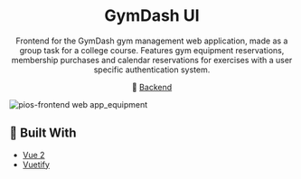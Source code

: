 <h1 align=center>GymDash UI</h1>
<p align=center>
  Frontend for the GymDash gym management web application, made as a group task for a college course.
  Features gym equipment reservations, membership purchases and calendar reservations for exercises with a user specific authentication system.
</p>
<p align="center">
  💾 <a href="https://github.com/nevenjakopcic/pios-backend"> Backend </a>
</p>

![pios-frontend web app_equipment](https://user-images.githubusercontent.com/36193643/113634293-cde77880-966e-11eb-8665-03e80da0490f.png)

## 🔨 Built With

- [Vue 2](https://vuejs.org/)
- [Vuetify](https://vuetifyjs.com/)
